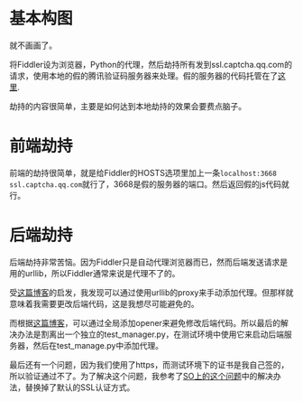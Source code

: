 # 基本构图
就不画画了。

将Fiddler设为浏览器，Python的代理，然后劫持所有发到ssl.captcha.qq.com的请求，使用本地的假的腾讯验证码服务器来处理。假的服务器的代码托管在了[这里](https://github.com/noenergysoftware/faketx).

劫持的内容很简单，主要是如何达到本地劫持的效果会要费点脑子。

# 前端劫持
前端的劫持很简单，就是给Fiddler的HOSTS选项里加上一条`localhost:3668		ssl.captcha.qq.com`就行了，3668是假的服务器的端口。然后返回假的js代码就行。

# 后端劫持
后端劫持非常苦恼。因为Fiddler只是自动代理浏览器而已，然而后端发送请求是用的urllib，所以Fiddler通常来说是代理不了的。

受[这篇博客](https://blog.csdn.net/u013948858/article/details/78255814)的启发，我发现可以通过使用urllib的proxy来手动添加代理。但那样就意味着我需要更改后端代码，这是我想尽可能避免的。

而根据[这篇博客](https://www.cnblogs.com/jmmchina/p/6692576.html)，可以通过全局添加opener来避免修改后端代码。所以最后的解决办法是割离出一个独立的test_manager.py，在测试环境中使用它来启动后端服务器，然后在test_manage.py中添加代理。

最后还有一个问题，因为我们使用了https，而测试环境下的证书是我自己签的，所以验证通过不了。为了解决这个问题，我参考了[SO上的这个问题](https://stackoverflow.com/questions/27835619/urllib-and-ssl-certificate-verify-failed-error)中的解决办法，替换掉了默认的SSL认证方式。